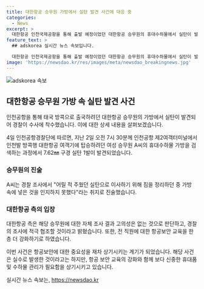 ```yaml
---
title: 대한항공 승무원 가방에서 실탄 발견 사건에 대응 중
categories:
  - News
excerpt: >
  대한항공 인천국제공항을 통해 출발 예정이었던 대한항공 승무원의 휴대수하물에서 실탄이 발견되어 경찰이 수사에 착수했다. 이로써 대한항공은 해당 승무원에 대해 고의성은 없다고 밝혔으며 경찰 조사에 적극 협조할 것이라고 전했다. 승무원은 어릴 적 주웠던 것으로 짐을 정리하다 우연히 가방 속에 넣은 것으로 밝혀졌고, 경찰은 귀국 후에 이에 대해 추가 조사할 방침이다. 대한항공은 이를 계기로 전 직원에 대한 항공보안 교육을 추가 강화할 예정이라고 덧붙였다.
feature_text: >
  ## adskorea 실시간 뉴스 속보입니다.

  대한항공 인천국제공항을 통해 출발 예정이었던 대한항공 승무원의 휴대수하물에서 실탄이 발견되어 경찰이 수사에 착수했다. 이로써 대한항공은 해당 승무원에 대해 고의성은 없다고 밝혔으며 경찰 조사에 적극 협조할 것이라고 전했다. 승무원은 어릴 적 주웠던 것으로 짐을 정리하다 우연히 가방 속에 넣은 것으로 밝혀졌고, 경찰은 귀국 후에 이에 대해 추가 조사할 방침이다. 대한항공은 이를 계기로 전 직원에 대한 항공보안 교육을 추가 강화할 예정이라고 덧붙였다.
image: 'https://newsdao.kr/res/images/meta/newsdao_breakingnews.jpg'
---
```


<p><img src="https://newsdao.kr/res/images/meta/newsdao_breakingnews.jpg" alt="adskorea 속보" /></p>

<h2 data-ke-size="size26">대한항공 승무원 가방 속 실탄 발견 사건</h2>

<p>인천공항을 통해 태국 방콕으로 출국하려던 대한항공 승무원의 가방에서 실탄이 발견되어 경찰이 수사에 착수했습니다. 이에 대한 상세 내용을 살펴보겠습니다.</p>

<p data-ke-size="size16">4일 인천공항경찰단에 따르면, 지난 2일 오전 7시 30분께 인천공항 제2여객터미널에서 인천발 방콕행 대한항공 여객기에 탑승하려던 여성 승무원 A씨의 휴대수하물 가방을 검색하는 과정에서 7.62㎜ 구경 실탄 1발이 발견되었습니다.</p>

<h3>승무원의 진술</h3>

<p data-ke-size="size16">A씨는 경찰 조사에서 "어릴 적 주웠던 실탄으로 이사하기 위해 짐을 정리하던 중 가방 속에 넣은 것을 인지하지 못했다"라는 취지로 진술했습니다.</p>

<h3>대한항공 측의 입장</h3>

<p data-ke-size="size16">대한항공 측은 해당 승무원에 대한 자체 조사 결과 고의성은 없는 것으로 판단하고, 경찰의 조사에 적극 협조할 것이라고 밝혔습니다. 또한, 전 직원에 대한 항공보안 교육을 한층 더 강화하기로 하였습니다.</p>

<p>이번 사건은 항공보안에 대한 중요성을 재차 상기시키는 계기가 되었습니다. 해당 사건은 실수로 발생한 것이라고는 하지만, 항공 보안 교육의 강화와 함께 보다 신중한 휴대품 및 수하물 관리가 필요함을 상기시키고 있습니다.</p>
실시간 뉴스 속보는, <a href="https://newsdao.kr" rel="dofollow">https://newsdao.kr</a>


